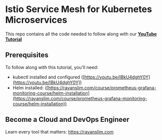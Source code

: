 # Istio Service Mesh for Kubernetes Microservices

This repo contains all the code needed to follow along with our **[YouTube Tutorial](https://youtu.be/iFoE5sDyxpM)**

## Prerequisites

To follow along with this tutorial, you'll need:

- kubectl installed and configured ([https://youtu.be/IBkU4dghY0Y](https://youtu.be/IBkU4dghY0Y))
- Helm installed: ([https://rayanslim.com/course/prometheus-grafana-monitoring-course/helm-installation](https://rayanslim.com/course/prometheus-grafana-monitoring-course/helm-installation))

## Become a Cloud and DevOps Engineer

Learn every tool that matters: https://rayanslim.com
